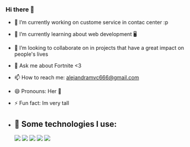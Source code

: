 ### Hi there 👋


- 🔭 I’m currently working on custome service in contac center :p
- 🌱 I’m currently learning about web development 🖥️
- 👯 I’m looking to collaborate on in projects that have a great impact on people's lives 
- 💬 Ask me about Fortnite <3
- 📫 How to reach me: alejandramvc666@gmail.com
- 😄 Pronouns: Her 🧁
- ⚡ Fun fact: Im very tall

- 
  ## 🎯 Some technologies I use:
  <img src="https://img.shields.io/badge/HTML5-E34F26?style=for-the-badge&logo=html5&logoColor=white" />
  <img src="https://img.shields.io/badge/CSS3-1572B6?style=for-the-badge&logo=css3&logoColor=white" />
  <img src="https://img.shields.io/badge/JavaScript-323330?style=for-the-badge&logo=javascript&logoColor=F7DF1E" />
  <img src="https://img.shields.io/badge/GitHub-100000?style=for-the-badge&logo=github&logoColor=white" />
   <img src="https://img.shields.io/badge/VSCode-0078D4?style=for-the-badge&logo=visual%20studio%20code&logoColor=white" />
  

